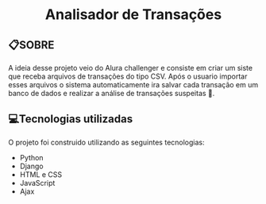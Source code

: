 <h1 align="center"> Analisador de Transações </h1>

## 📋SOBRE

A ideia desse projeto veio do Alura challenger e consiste em criar um siste que receba arquivos de transações do tipo CSV. Após o usuario importar esses arquivos o sistema automaticamente ira salvar cada transação em um banco de dados e realizar a análise de transações suspeitas 📒.

## 💻Tecnologias utilizadas

O projeto foi construido utilizando as seguintes tecnologias:

- Python
- Django
- HTML e CSS
- JavaScript
- Ajax

